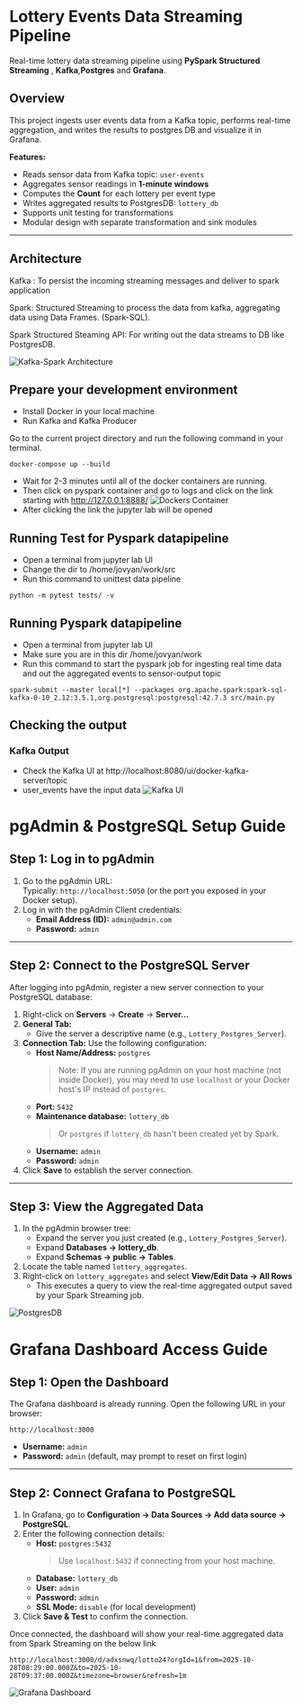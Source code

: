 # Lottery Events Data Streaming Pipeline

Real-time lottery data streaming pipeline using **PySpark Structured Streaming** , **Kafka**,**Postgres** and **Grafana**.

## Overview

This project ingests user events data from a Kafka topic, performs real-time aggregation, and writes the results to postgres DB and visualize it in Grafana.

**Features:**

- Reads sensor data from Kafka topic: `user-events`
- Aggregates sensor readings in **1-minute windows**
- Computes the **Count** for each lottery per event type
- Writes aggregated results to PostgresDB: `lottery_db`
- Supports unit testing for transformations
- Modular design with separate transformation and sink modules

---

## Architecture

Kafka : To persist the incoming streaming messages and deliver to spark application

Spark: Structured Streaming to process the data from kafka, aggregating data using Data Frames. (Spark-SQL).

Spark Structured Steaming API: For writing out the data streams to DB like PostgresDB.

![Kafka-Spark Architecture](./realtimepipeline.png "Architecture")

## Prepare your development environment

- Install Docker in your local machine
- Run Kafka and Kafka Producer

Go to the current project directory and run the following command in your terminal.

```
docker-compose up --build

```

- Wait for 2-3 minutes until all of the docker containers are running.
- Then click on pyspark container and go to logs and click on the link starting with http://127.0.0.1:8888/
  ![Dockers Container](./docker_containers.png "Docker Containers")
- After clicking the link the jupyter lab will be opened

## Running Test for Pyspark datapipeline

- Open a terminal from jupyter lab UI
- Change the dir to /home/jovyan/work/src
- Run this command to unittest data pipeline

```
python -m pytest tests/ -v

```

## Running Pyspark datapipeline

- Open a terminal from jupyter lab UI
- Make sure you are in this dir /home/jovyan/work
- Run this command to start the pyspark job for ingesting real time data and out the aggregated events to sensor-output topic

```
spark-submit --master local[*] --packages org.apache.spark:spark-sql-kafka-0-10_2.12:3.5.1,org.postgresql:postgresql:42.7.3 src/main.py

```

## Checking the output

### Kafka Output

- Check the Kafka UI at http://localhost:8080/ui/docker-kafka-server/topic
- user_events have the input data
  ![Kafka UI](./kafka_ui.png "Kafka Topics")

# pgAdmin & PostgreSQL Setup Guide

## Step 1: Log in to pgAdmin

1. Go to the pgAdmin URL:  
   Typically: `http://localhost:5050` (or the port you exposed in your Docker setup).
2. Log in with the pgAdmin Client credentials:
   - **Email Address (ID):** `admin@admin.com`
   - **Password:** `admin`

---

## Step 2: Connect to the PostgreSQL Server

After logging into pgAdmin, register a new server connection to your PostgreSQL database:

1. Right-click on **Servers** → **Create** → **Server...**
2. **General Tab:**
   - Give the server a descriptive name (e.g., `Lottery_Postgres_Server`).
3. **Connection Tab:** Use the following configuration:
   - **Host Name/Address:** `postgres`
     > Note: If you are running pgAdmin on your host machine (not inside Docker), you may need to use `localhost` or your Docker host's IP instead of `postgres`.
   - **Port:** `5432`
   - **Maintenance database:** `lottery_db`
     > Or `postgres` if `lottery_db` hasn't been created yet by Spark.
   - **Username:** `admin`
   - **Password:** `admin`
4. Click **Save** to establish the server connection.

---

## Step 3: View the Aggregated Data

1. In the pgAdmin browser tree:
   - Expand the server you just created (e.g., `Lottery_Postgres_Server`).
   - Expand **Databases → lottery_db**.
   - Expand **Schemas → public → Tables**.
2. Locate the table named `lottery_aggregates`.
3. Right-click on `lottery_aggregates` and select **View/Edit Data → All Rows**
   - This executes a query to view the real-time aggregated output saved by your Spark Streaming job.

![PostgresDB](./postgres_storage.png "PostgresDB")

# Grafana Dashboard Access Guide

## Step 1: Open the Dashboard

The Grafana dashboard is already running. Open the following URL in your browser:

```
http://localhost:3000

```

- **Username:** `admin`
- **Password:** `admin` (default, may prompt to reset on first login)

---

## Step 2: Connect Grafana to PostgreSQL

1. In Grafana, go to **Configuration → Data Sources → Add data source → PostgreSQL**.
2. Enter the following connection details:
   - **Host:** `postgres:5432`
     > Use `localhost:5432` if connecting from your host machine.
   - **Database:** `lottery_db`
   - **User:** `admin`
   - **Password:** `admin`
   - **SSL Mode:** `disable` (for local development)
3. Click **Save & Test** to confirm the connection.

Once connected, the dashboard will show your real-time aggregated data from Spark Streaming on the below link

```
http://localhost:3000/d/adxsnwq/lotto24?orgId=1&from=2025-10-28T08:29:00.000Z&to=2025-10-28T09:37:00.000Z&timezone=browser&refresh=1m

```

![Grafana Dashboard](./grafana_dashboard.png "Grafana Dashboard")
